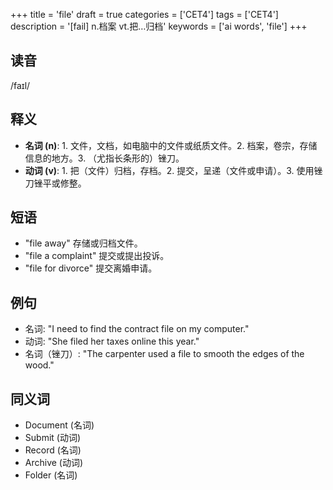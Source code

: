 +++
title = 'file'
draft = true
categories = ['CET4']
tags = ['CET4']
description = '[fail] n.档案 vt.把…归档'
keywords = ['ai words', 'file']
+++

## 读音
/faɪl/

## 释义
- **名词 (n)**: 1. 文件，文档，如电脑中的文件或纸质文件。2. 档案，卷宗，存储信息的地方。3. （尤指长条形的）锉刀。
- **动词 (v)**: 1. 把（文件）归档，存档。2. 提交，呈递（文件或申请）。3. 使用锉刀锉平或修整。

## 短语
- "file away" 存储或归档文件。
- "file a complaint" 提交或提出投诉。
- "file for divorce" 提交离婚申请。

## 例句
- 名词: "I need to find the contract file on my computer."
- 动词: "She filed her taxes online this year."
- 名词（锉刀）: "The carpenter used a file to smooth the edges of the wood."

## 同义词
- Document (名词)
- Submit (动词)
- Record (名词)
- Archive (动词)
- Folder (名词)
